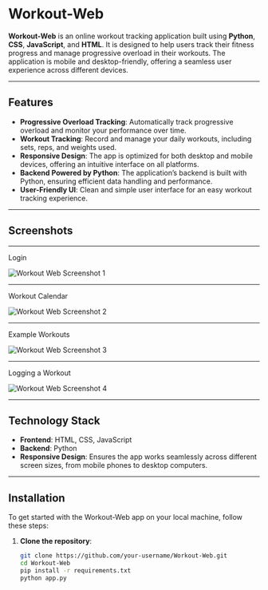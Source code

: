 
# Workout-Web

**Workout-Web** is an online workout tracking application built using **Python**, **CSS**, **JavaScript**, and **HTML**. It is designed to help users track their fitness progress and manage progressive overload in their workouts. The application is mobile and desktop-friendly, offering a seamless user experience across different devices.

---

## Features

- **Progressive Overload Tracking**: Automatically track progressive overload and monitor your performance over time.
- **Workout Tracking**: Record and manage your daily workouts, including sets, reps, and weights used.
- **Responsive Design**: The app is optimized for both desktop and mobile devices, offering an intuitive interface on all platforms.
- **Backend Powered by Python**: The application’s backend is built with Python, ensuring efficient data handling and performance.
- **User-Friendly UI**: Clean and simple user interface for an easy workout tracking experience.

---

## Screenshots
---
Login

![Workout Web Screenshot 1](https://github.com/user-attachments/assets/70d8e5a2-9ff8-4487-84f3-eb1103d9a58d)

---

Workout Calendar 

![Workout Web Screenshot 2](https://github.com/user-attachments/assets/f5b9bc3e-a4a3-432c-bd8a-54f071989cb5)

---

Example Workouts

![Workout Web Screenshot 3](https://github.com/user-attachments/assets/3e90559d-dfe5-4ee5-9cec-2f91aa6da164)

---

Logging a Workout

![Workout Web Screenshot 4](https://github.com/user-attachments/assets/fa29fae1-5f38-4491-b22b-ce4a74afe572)

---

## Technology Stack

- **Frontend**: HTML, CSS, JavaScript
- **Backend**: Python
- **Responsive Design**: Ensures the app works seamlessly across different screen sizes, from mobile phones to desktop computers.

---

## Installation

To get started with the Workout-Web app on your local machine, follow these steps:

1. **Clone the repository**:
   ```bash
   git clone https://github.com/your-username/Workout-Web.git
   cd Workout-Web
   pip install -r requirements.txt
   python app.py
   
